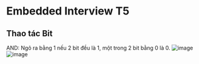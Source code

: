 # Embedded Interview T5
## Thao tác Bit
AND: Ngõ ra bằng 1 nếu 2 bit đều là 1, một trong 2 bit bằng 0 là 0.
![image](https://github.com/nammesut/Embedded_Interview/assets/133733103/4d43c5ca-f4f4-4700-a279-1e7864c05fc3) ![image](https://github.com/nammesut/Embedded_Interview/assets/133733103/c267b2a8-d145-42b3-8bb4-e20def09c03a)

